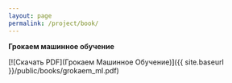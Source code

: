 ```yaml
---
layout: page
permalink: /project/book/
---
```


**Грокаем машинное обучение**

[![Скачать PDF](Грокаем Машинное Обучение)]({{ site.baseurl }}/public/books/grokaem_ml.pdf)


